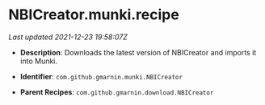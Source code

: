 # NBICreator.munki.recipe

_Last updated 2021-12-23 19:58:07Z_

- **Description**: Downloads the latest version of NBICreator and imports it into Munki.

- **Identifier**: `com.github.gmarnin.munki.NBICreator`

- **Parent Recipes**: `com.github.gmarnin.download.NBICreator`